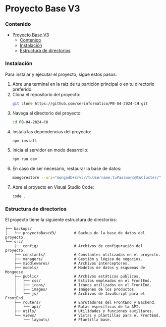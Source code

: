 # Proyecto Base V3


### Contenido
- [Proyecto Base V3](#proyecto-base-v3)
    - [Contenido](#contenido)
    - [Instalación](#instalación)
    - [Estructura de directorios](#estructura-de-directorios)


### Instalación
Para instalar y ejecutar el proyecto, sigue estos pasos:
1. Abre una terminal en la raíz de tu partición principal o en tu directorio preferido.
2. Clona el repositorio del proyecto:
    ``` sh
    git clone https://github.com/serinformatico/PB-04-2024-CH.git
    ```
3. Navega al directorio del proyecto:
    ``` sh
    cd PB-04-2024-CH
    ```
4. Instala las dependencias del proyecto:
    ``` sh
    npm install
    ```
5. Inicia el servidor en modo desarrollo:
    ``` sh
    npm run dev
    ```
6. En caso de ser necesario, restaurar la base de datos:
    ``` sh
    mongorestore --uri="mongodb+srv://tuUsername:tuPassword@tuCluster/" --nsInclude="proyectoBaseV3.*" --drop --gzip ./backups
7. Abre el proyecto en Visual Studio Code:
    ``` sh
    code .
    ```


### Estructura de directorios
El proyecto tiene la siguiente estructura de directorios:
```
├── backups/
│   └── proyectoBaseV3/        # Backup de la base de datos del proyecto.
└── src/
    ├── config/                # Archivos de configuración del proyecto.
    ├── constants/             # Constantes utilizadas en el proyecto.
    ├── managers/              # Gestión y lógica de negocios.
    ├── middlewares/           # Archivos interceptores.
    ├── models/                # Modelos de datos y esquemas de Mongoose.
    ├── public/                # Archivos estáticos públicos.
    │   ├── css/               # Estilos empleados en el FrontEnd.
    │   ├── icons/             # Iconos utilizados en el FrontEnd.
    │   ├── images/            # Imágenes de los productos.
    │   └── js/                # Archivos de JavaScript para el FrontEnd.
    ├── routers/               # Enrutadores del FrontEnd y Backend.
    │   └── api/               # Rutas específicas de la API.
    ├── utils/                 # Utilidades y funciones auxiliares.
    └── views/                 # Vistas y plantillas para el FrontEnd.
        └── layouts/           # Plantilla base.

```
